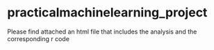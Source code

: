 # practicalmachinelearning_project 

Please find attached an html file that includes the analysis and the corresponding r code
